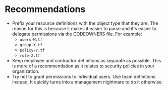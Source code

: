 # Recommendations

- Prefix your resource definitions with the object type that they are. The reason for this is because it makes it easier to parse and it's easier to delegate permissions via the CODEOWNERS file. For example:
	- `users-W.tf`
	- `group-X.tf`
	- `policy-Y.tf`
	- `role-Z.tf`
- Keep employee and contractor definitions as separate as possible. This is more of a recommendation as it relates to security policies in your organization.
- Try not to grant permissions to individual users. Use team definitions instead. It quickly turns into a management nightmare to do it otherwise.